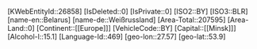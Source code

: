 ﻿---
location: [53.9,27.57]
type: Country
tags: [geo/Country]
---
[KWebEntityId::26858]
[IsDeleted::0]
[IsPrivate::0]
[ISO2::BY]
[ISO3::BLR]
[name-en::Belarus]
[name-de::Weißrussland]
[Area-Total::207595]
[Area-Land::0]
[Continent::[[Europe]]]
[VehicleCode::BY]
[Capital::[[Minsk]]]
[Alcohol-l::15.1]
[Language-Id::469]
[geo-lon::27.57]
[geo-lat::53.9]

